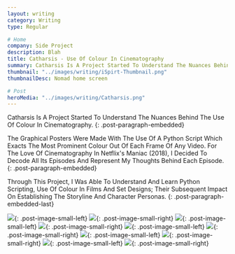 ```yaml
---
layout: writing
category: Writing
type: Regular

# Home
company: Side Project
description: Blah
title: Catharsis - Use Of Colour In Cinematography
summary: Catharsis Is A Project Started To Understand The Nuances Behind The Use Of Colour In Cinematography.
thumbnail: "../images/writing/iSpirt-Thumbnail.png"
thumbnailDesc: Nomad home screen

# Post
heroMedia: "../images/writing/Catharsis.png"
---
```


Catharsis Is A Project Started To Understand The Nuances Behind The Use Of Colour In Cinematography.
{: .post-paragraph-embedded}

The Graphical Posters Were Made With The Use Of A Python Script Which Exacts The Most Prominent Colour Out Of Each Frame Of Any Video. For The Love Of Cinematography In Netflix's Maniac (2018), I Decided To Decode All Its Episodes And Represent My Thoughts Behind Each Episode.
{: .post-paragraph-embedded}

Through This Project, I Was Able To Understand And Learn Python Scripting, Use Of Colour In Films And Set Designs; Their Subsequent Impact On Establishing The Storyline And Character Personas.
{: .post-paragraph-embedded-last}

<img src="../images/writing/catharsis/catharsis-1.png">{: .post-image-small-left}
<img src="../images/writing/catharsis/catharsis-2.png">{: .post-image-small-right}
<img src="../images/writing/catharsis/catharsis-3.png">{: .post-image-small-left}
<img src="../images/writing/catharsis/catharsis-4.png">{: .post-image-small-right}
<img src="../images/writing/catharsis/catharsis-5.png">{: .post-image-small-left}
<img src="../images/writing/catharsis/catharsis-6.png">{: .post-image-small-right}
<img src="../images/writing/catharsis/catharsis-7.png">{: .post-image-small-left}
<img src="../images/writing/catharsis/catharsis-8.png">{: .post-image-small-right}
<img src="../images/writing/catharsis/catharsis-9.png">{: .post-image-small-left}
<img src="../images/writing/catharsis/catharsis-10.png">{: .post-image-small-right}
